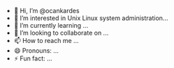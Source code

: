 - 👋 Hi, I’m @ocankardes
- 👀 I’m interested in Unix Linux system administration...
- 🌱 I’m currently learning ...
- 💞️ I’m looking to collaborate on ...
- 📫 How to reach me ...
- 😄 Pronouns: ...
- ⚡ Fun fact: ...

<!---
ocankardes/ocankardes is a ✨ special ✨ repository because its `README.md` (this file) appears on your GitHub profile.
You can click the Preview link to take a look at your changes.
--->
